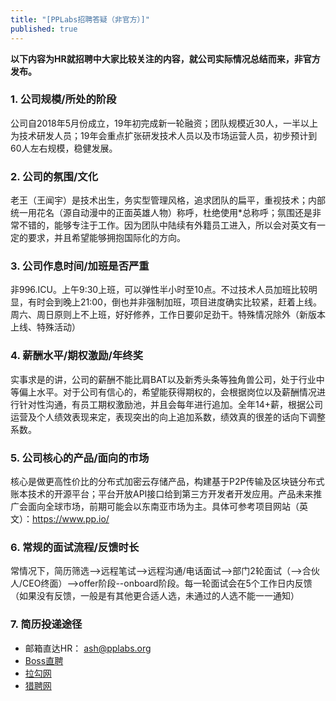 ```yaml
---
title: "[PPLabs招聘答疑（非官方）]"
published: true
---
```


**以下内容为HR就招聘中大家比较关注的内容，就公司实际情况总结而来，非官方发布。**

### 1. 公司规模/所处的阶段

公司自2018年5月份成立，19年初完成新一轮融资；团队规模近30人，一半以上为技术研发人员；19年会重点扩张研发技术人员以及市场运营人员，初步预计到60人左右规模，稳健发展。

### 2. 公司的氛围/文化

老王（王闻宇）是技术出生，务实型管理风格，追求团队的扁平，重视技术；内部统一用花名（源自动漫中的正面英雄人物）称呼，杜绝使用*总称呼；氛围还是非常不错的，能够专注于工作。因为团队中陆续有外籍员工进入，所以会对英文有一定的要求，并且希望能够拥抱国际化的方向。

### 3. 公司作息时间/加班是否严重

非996.ICU。上午9:30上班，可以弹性半小时至10点。不过技术人员加班比较明显，有时会到晚上21:00，倒也并非强制加班，项目进度确实比较紧，赶着上线。周六、周日原则上不上班，好好修养，工作日要卯足劲干。特殊情况除外（新版本上线、特殊活动）

### 4. 薪酬水平/期权激励/年终奖

实事求是的讲，公司的薪酬不能比肩BAT以及新秀头条等独角兽公司，处于行业中等偏上水平。对于公司有信心的，希望能获得期权的，会根据岗位以及薪酬情况进行针对性沟通，有员工期权激励池，并且会每年进行追加。全年14+薪，根据公司运营及个人绩效表现来定，表现突出的向上追加系数，绩效真的很差的话向下调整系数。

### 5. 公司核心的产品/面向的市场

核心是做更高性价比的分布式加密云存储产品，构建基于P2P传输及区块链分布式账本技术的开源平台；平台开放API接口给到第三方开发者开发应用。产品未来推广会面向全球市场，前期可能会以东南亚市场为主。具体可参考项目网站（英文）：https://www.pp.io/

### 6. 常规的面试流程/反馈时长

常情况下，简历筛选-->远程笔试-->远程沟通/电话面试-->部门2轮面试（-->合伙人/CEO终面）-->offer阶段--onboard阶段。每一轮面试会在5个工作日内反馈（如果没有反馈，一般是有其他更合适人选，未通过的人选不能一一通知）

### 7. 简历投递途径
- 邮箱直达HR： ash@pplabs.org
- [Boss直聘](https://www.zhipin.com/gongsir/5ba2ae5248837b0d1n192Nq0FQ~~.html?ka=company-jobs)
- [拉勾网](https://www.lagou.com/gongsi/j443505.html)
- [猎聘网](https://www.liepin.com/company/9566183)
